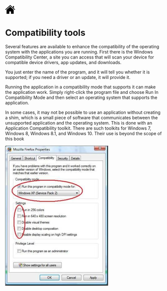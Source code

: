 [![Home](/img/home.jpg)](Readme.md)


# Compatibility tools

Several features are available to enhance the compatibility of the operating system with the applications you are running. First there is the Windows Compatibility Center, a site you can access that will scan your device for compatible device drivers, app updates, and downloads.

You just enter the name of the program, and it will tell you whether it is supported; if you need a driver or an update, it will provide it.

Running the application in a compatibility mode that supports it can make the application work. Simply right-click the program file and choose Run In Compatibility Mode and then select an operating system that supports the application.

In some cases, it may not be possible to use an application without creating a shim, which is a small piece of software that communicates between the unsupported application and the operating system. This is done with an Application Compatibility toolkit. There are such toolkits for Windows 7, Windows 8, Windows 8.1, and Windows 10. Their use is beyond the scope of this book

![compatibility](/img/f1.3_8_compatibility.jpg)